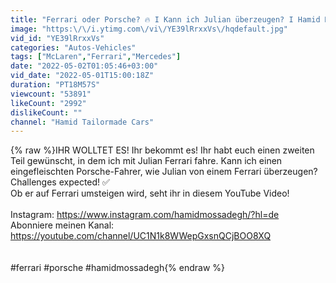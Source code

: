 ```yaml
---
title: "Ferrari oder Porsche? 🔥 I Kann ich Julian überzeugen? I Hamid Mossadegh"
image: "https:\/\/i.ytimg.com\/vi\/YE39lRrxxVs\/hqdefault.jpg"
vid_id: "YE39lRrxxVs"
categories: "Autos-Vehicles"
tags: ["McLaren","Ferrari","Mercedes"]
date: "2022-05-02T01:05:46+03:00"
vid_date: "2022-05-01T15:00:18Z"
duration: "PT18M57S"
viewcount: "53891"
likeCount: "2992"
dislikeCount: ""
channel: "Hamid Tailormade Cars"
---
```

{% raw %}IHR WOLLTET ES! Ihr bekommt es! Ihr habt euch einen zweiten Teil gewünscht, in dem ich mit Julian Ferrari fahre. Kann ich einen eingefleischten Porsche-Fahrer, wie Julian von einem Ferrari überzeugen? <br />Challenges expected! ✅ <br />Ob er auf Ferrari umsteigen wird, seht ihr in diesem YouTube Video!<br /><br />Instagram: <a rel="nofollow" target="blank" href="https://www.instagram.com/hamidmossadegh/?hl=de">https://www.instagram.com/hamidmossadegh/?hl=de</a><br />Abonniere meinen Kanal: <a rel="nofollow" target="blank" href="https://youtube.com/channel/UC1N1k8WWepGxsnQCjBOO8XQ">https://youtube.com/channel/UC1N1k8WWepGxsnQCjBOO8XQ</a><br /><br /><br />#ferrari #porsche #hamidmossadegh{% endraw %}
